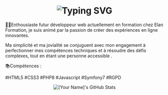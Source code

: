 ### 

<div align="center">
    <h1>
        <img src="https://readme-typing-svg.herokuapp.com?font=Jetbrains+mono&size=40&duration=3000&color=33FF33&center=true&vCenter=true&width=435&lines=Hello+World..;I'm+Lucas;This+is..;..my+Github..;" alt="Typing SVG"/>
    </h1>
</div>

👨‍💻Enthousiaste  futur développeur web actuellement en formation chez Elan Formation, je suis animé par la passion de créer des expériences en ligne innovantes.

 Ma simplicité et ma jovialité se conjuguent avec mon engagement à perfectionner mes compétences techniques et à résoudre des défis complexes, tout en étant une personne accessible .

📚Compétences :

#HTML5
#CSS3
#PHP8
#Javascript
#Symfony7
#RGPD


<div align="center">
    <img src="https://github-profile-summary-cards.vercel.app/api/cards/profile-details?username=LucasGiamberini&theme=github_dark" alt="[Your Name]'s GitHub Stats"/>
</div>
